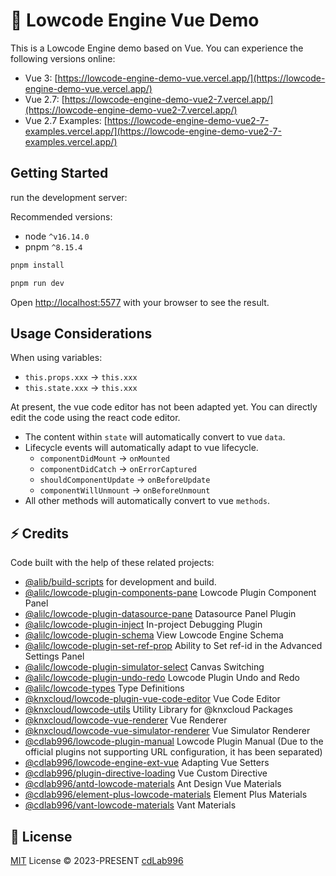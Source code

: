 # 🚀 Lowcode Engine Vue Demo

This is a Lowcode Engine demo based on Vue. You can experience the following versions online:

- Vue 3: [https://lowcode-engine-demo-vue.vercel.app/](https://lowcode-engine-demo-vue.vercel.app/)
- Vue 2.7: [https://lowcode-engine-demo-vue2-7.vercel.app/](https://lowcode-engine-demo-vue2-7.vercel.app/)
- Vue 2.7 Examples: [https://lowcode-engine-demo-vue2-7-examples.vercel.app/](https://lowcode-engine-demo-vue2-7-examples.vercel.app/)

## Getting Started

run the development server:

Recommended versions:

- node `^v16.14.0`
- pnpm `^8.15.4`

```bash
pnpm install

pnpm run dev
```

Open [http://localhost:5577](http://localhost:5577) with your browser to see the result.

## Usage Considerations

When using variables:

- `this.props.xxx` -> `this.xxx`
- `this.state.xxx` -> `this.xxx`

At present, the vue code editor has not been adapted yet. You can directly edit the code using the react code editor.

- The content within `state` will automatically convert to vue `data`.
- Lifecycle events will automatically adapt to vue lifecycle.
  - `componentDidMount` -> `onMounted`
  - `componentDidCatch` -> `onErrorCaptured`
  - `shouldComponentUpdate` -> `onBeforeUpdate`
  - `componentWillUnmount` -> `onBeforeUnmount`
- All other methods will automatically convert to vue `methods`.

## ⚡ Credits

Code built with the help of these related projects:

- [@alib/build-scripts](https://github.com/ice-lab/build-scripts) for development and build.
- [@alilc/lowcode-plugin-components-pane](https://github.com/alibaba/lowcode-plugins/tree/main/packages/plugin-components-pane) Lowcode Plugin Component Panel
- [@alilc/lowcode-plugin-datasource-pane](https://github.com/alibaba/lowcode-plugins/tree/main/packages/plugin-datasource-pane) Datasource Panel Plugin
- [@alilc/lowcode-plugin-inject](https://github.com/alibaba/lowcode-tools/tree/main/packages/lowcode-plugin-inject) In-project Debugging Plugin
- [@alilc/lowcode-plugin-schema](https://github.com/alibaba/lowcode-plugins/tree/main/packages/plugin-schema) View Lowcode Engine Schema
- [@alilc/lowcode-plugin-set-ref-prop](https://github.com/alibaba/lowcode-plugins/tree/main/packages/plugin-set-ref-prop) Ability to Set ref-id in the Advanced Settings Panel
- [@alilc/lowcode-plugin-simulator-select](https://github.com/alibaba/lowcode-plugins/tree/main/packages/plugin-simulator-size) Canvas Switching
- [@alilc/lowcode-plugin-undo-redo](https://github.com/alibaba/lowcode-plugins/tree/main/packages/plugin-undo-redo) Lowcode Plugin Undo and Redo
- [@alilc/lowcode-types](https://github.com/alibaba/lowcode-engine/tree/main/packages/types) Type Definitions
- [@knxcloud/lowcode-plugin-vue-code-editor](https://github.com/KNXCloud/lowcode-engine-plugins/tree/main/packages/plugin-vue-code-editor) Vue Code Editor
- [@knxcloud/lowcode-utils](https://github.com/KNXCloud/lowcode-engine-vue/tree/main/packages/utils) Utility Library for @knxcloud Packages
- [@knxcloud/lowcode-vue-renderer](https://github.com/KNXCloud/lowcode-engine-vue/tree/main/packages/vue-renderer) Vue Renderer
- [@knxcloud/lowcode-vue-simulator-renderer](https://github.com/KNXCloud/lowcode-engine-vue/tree/main/packages/vue-simulator-renderer) Vue Simulator Renderer
- [@cdlab996/lowcode-plugin-manual](https://github.com/cdlab996/lowcode-plugin-manual) Lowcode Plugin Manual (Due to the official plugins not supporting URL configuration, it has been separated)
- [@cdlab996/lowcode-engine-ext-vue](https://github.com/cdlab996/lowcode-engine-ext-vue) Adapting Vue Setters
- [@cdlab996/plugin-directive-loading](https://github.com/cdlab996/plugin-directive-loading) Vue Custom Directive
- [@cdlab996/antd-lowcode-materials](https://github.com/cdLab996/lowcode-engine-materials-vue/tree/main/packages/ant-design-vue) Ant Design Vue Materials
- [@cdlab996/element-plus-lowcode-materials](https://github.com/cdLab996/lowcode-engine-materials-vue/tree/main/packages/element-plus) Element Plus Materials
- [@cdlab996/vant-lowcode-materials](https://github.com/cdLab996/lowcode-engine-materials-vue/tree/main/packages/vant) Vant Materials

## 📜 License

[MIT](./LICENSE) License &copy; 2023-PRESENT [cdLab996](https://github.com/cdLab996)
